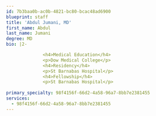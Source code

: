 ```yaml
---
id: 7b3baa0b-ac0b-4821-bc80-bcac48ad6900
blueprint: staff
title: 'Abdul Jumani, MD'
first_name: Abdul
last_name: Jumani
degree: MD
bio: |2-

              <h4>Medical Education</h4>
              <p>Dow Medical College</p>
              <h4>Residency</h4>
              <p>St Barnabas Hospital</p>
              <h4>Fellowship</h4>
              <p>St Barnabas Hospital</p>
          
primary_specialty: 98f4156f-66d2-4a58-96a7-8bb7e2381455
services:
  - 98f4156f-66d2-4a58-96a7-8bb7e2381455
---
```

